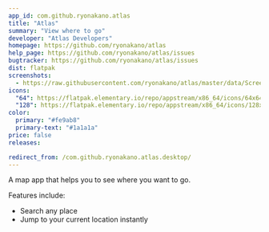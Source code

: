 ```yaml
---
app_id: com.github.ryonakano.atlas
title: "Atlas"
summary: "View where to go"
developer: "Atlas Developers"
homepage: https://github.com/ryonakano/atlas
help_page: https://github.com/ryonakano/atlas/issues
bugtracker: https://github.com/ryonakano/atlas/issues
dist: flatpak
screenshots:
  - https://raw.githubusercontent.com/ryonakano/atlas/master/data/Screenshot.png
icons:
  "64": https://flatpak.elementary.io/repo/appstream/x86_64/icons/64x64/com.github.ryonakano.atlas.png
  "128": https://flatpak.elementary.io/repo/appstream/x86_64/icons/128x128/com.github.ryonakano.atlas.png
color:
  primary: "#fe9ab8"
  primary-text: "#1a1a1a"
price: false
releases:

redirect_from: /com.github.ryonakano.atlas.desktop/
---
```


<p>A map app that helps you to see where you want to go.</p>
<p>Features include:</p>
<ul>
<li>Search any place</li>
<li>Jump to your current location instantly</li>
</ul>
